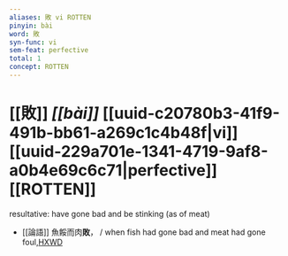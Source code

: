 ```yaml
---
aliases: 敗 vi ROTTEN
pinyin: bài
word: 敗
syn-func: vi
sem-feat: perfective
total: 1
concept: ROTTEN 
---
```

# [[敗]] *[[bài]]*  [[uuid-c20780b3-41f9-491b-bb61-a269c1c4b48f|vi]] [[uuid-229a701e-1341-4719-9af8-a0b4e69c6c71|perfective]] [[ROTTEN]]
resultative: have gone bad and be stinking (as of meat)
 - [[論語]] 魚餒而肉**敗**， / when fish had gone bad and meat had gone foul,[HXWD](https://hxwd.org/textview.html?location=KR1h0004_tls_010-25a.5)